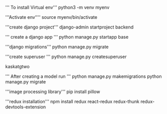 ''' To install Virtual env'''
python3 -m venv myenv

'''Activate env''''
source myenv/bin/activate

'''create django project'''
django-admin startproject backend

''' create a django app '''
python manage.py startapp base

'''django migrations'''
python manage.py migrate

'''create superuser '''
python manage.py createsuperuser

kaskatgtwo

''' After creating a model run '''
python manage.py makemigrations 
python manage.py migrate

'''image processing library'''
pip install pillow


'''redux installation'''
npm install redux react-redux redux-thunk redux-devtools-extension